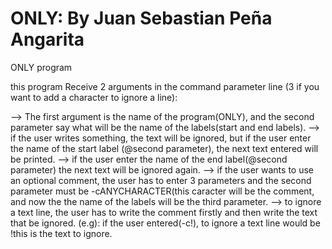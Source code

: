 # ONLY: By Juan Sebastian Peña Angarita
 ONLY program
 
 this program Receive 2 arguments in the command parameter line (3 if you want to add a character to ignore a line):
 
 --> The first argument is the name of the program(ONLY), and the second parameter say what will be the name of the labels(start and end labels).
 --> if the user writes something, the text will be ignored, but if the user enter the name of the start label (@second parameter), the next text entered 
     will be printed.
 --> if the user enter the name of the end label(@second parameter) the next text will be ignored again.
 --> if the user wants to use an optional comment, the user has to enter 3 parameters and the second parameter must be -cANYCHARACTER(this caracter will be 
     the comment, and now the the name of the labels will be the third parameter.
 --> to ignore a text line, the user has to write the comment firstly and then write the text that be ignored.
     (e.g): if the user entered(-c!), to ignore a text line would be !this is the text to ignore.
 
